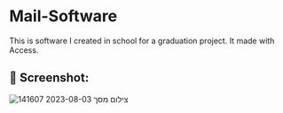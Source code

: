 # Mail-Software
This is software I created in school for a graduation project. It made with Access.

## 📸 Screenshot:
![צילום מסך 2023-08-03 141607](https://github.com/yabelo/Mail-Software/assets/111225417/4d5127fa-925a-40a6-91e3-78adeb4034f4)


